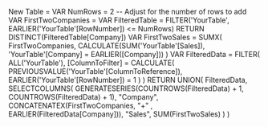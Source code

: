 New Table = 
  VAR NumRows = 2  -- Adjust for the number of rows to add
  VAR FirstTwoCompanies = 
    VAR FilteredTable = 
      FILTER('YourTable', EARLIER('YourTable'[RowNumber]) <= NumRows)
    RETURN
      DISTINCT(FilteredTable[Company])
  VAR FirstTwoSales = 
    SUMX(
      FirstTwoCompanies,
      CALCULATE(SUM('YourTable'[Sales]), 'YourTable'[Company] = EARLIER([Company]))
    )
  VAR FilteredData = 
    FILTER(
      ALL('YourTable'),
      [ColumnToFilter] = CALCULATE(
        PREVIOUSVALUE('YourTable'[ColumnToReference]),
         EARLIER('YourTable'[RowNumber]) = 1
      )
    )
  RETURN
  UNION(
    FilteredData,
    SELECTCOLUMNS(
      GENERATESERIES(COUNTROWS(FilteredData) + 1, COUNTROWS(FilteredData) + 1),
      "Company", CONCATENATEX(FirstTwoCompanies, "+" , EARLIER(FilteredData[Company])),
      "Sales", SUM(FirstTwoSales)
    )
  )
